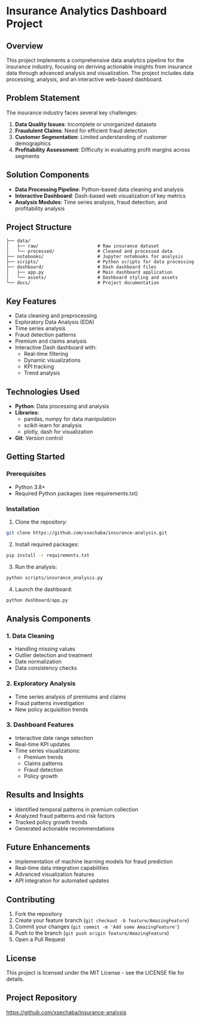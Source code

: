 # Insurance Analytics Dashboard Project

## Overview
This project implements a comprehensive data analytics pipeline for the insurance industry, focusing on deriving actionable insights from insurance data through advanced analysis and visualization. The project includes data processing, analysis, and an interactive web-based dashboard.

## Problem Statement
The insurance industry faces several key challenges:
1. **Data Quality Issues**: Incomplete or unorganized datasets
2. **Fraudulent Claims**: Need for efficient fraud detection
3. **Customer Segmentation**: Limited understanding of customer demographics
4. **Profitability Assessment**: Difficulty in evaluating profit margins across segments

## Solution Components
- **Data Processing Pipeline**: Python-based data cleaning and analysis
- **Interactive Dashboard**: Dash-based web visualization of key metrics
- **Analysis Modules**: Time series analysis, fraud detection, and profitability analysis

## Project Structure
```
├── data/
│   ├── raw/                      # Raw insurance dataset
│   └── processed/                # Cleaned and processed data
├── notebooks/                    # Jupyter notebooks for analysis
├── scripts/                      # Python scripts for data processing
├── dashboard/                    # Dash dashboard files
│   ├── app.py                    # Main dashboard application
│   └── assets/                   # Dashboard styling and assets
└── docs/                         # Project documentation
```

## Key Features
- Data cleaning and preprocessing
- Exploratory Data Analysis (EDA)
- Time series analysis
- Fraud detection patterns
- Premium and claims analysis
- Interactive Dash dashboard with:
  - Real-time filtering
  - Dynamic visualizations
  - KPI tracking
  - Trend analysis

## Technologies Used
- **Python**: Data processing and analysis
- **Libraries**: 
  - pandas, numpy for data manipulation
  - scikit-learn for analysis
  - plotly, dash for visualization
- **Git**: Version control

## Getting Started

### Prerequisites
- Python 3.8+
- Required Python packages (see requirements.txt)

### Installation
1. Clone the repository:
```bash
git clone https://github.com/xsechaba/insurance-analysis.git
```

2. Install required packages:
```bash
pip install -r requirements.txt
```

3. Run the analysis:
```bash
python scripts/insurance_analysis.py
```

4. Launch the dashboard:
```bash
python dashboard/app.py
```

## Analysis Components

### 1. Data Cleaning
- Handling missing values
- Outlier detection and treatment
- Date normalization
- Data consistency checks

### 2. Exploratory Analysis
- Time series analysis of premiums and claims
- Fraud patterns investigation
- New policy acquisition trends

### 3. Dashboard Features
- Interactive date range selection
- Real-time KPI updates
- Time series visualizations:
  - Premium trends
  - Claims patterns
  - Fraud detection
  - Policy growth

## Results and Insights
- Identified temporal patterns in premium collection
- Analyzed fraud patterns and risk factors
- Tracked policy growth trends
- Generated actionable recommendations

## Future Enhancements
- Implementation of machine learning models for fraud prediction
- Real-time data integration capabilities
- Advanced visualization features
- API integration for automated updates

## Contributing
1. Fork the repository
2. Create your feature branch (`git checkout -b feature/AmazingFeature`)
3. Commit your changes (`git commit -m 'Add some AmazingFeature'`)
4. Push to the branch (`git push origin feature/AmazingFeature`)
5. Open a Pull Request

## License
This project is licensed under the MIT License - see the LICENSE file for details.

## Project Repository
https://github.com/xsechaba/insurance-analysis